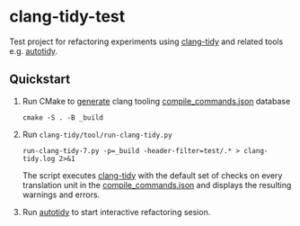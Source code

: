 # clang-tidy-test

Test project for refactoring experiments using [clang-tidy]
and related tools e.g. [autotidy].

## Quickstart

1. Run CMake to [generate] clang tooling [compile_commands.json] database

    ```
    cmake -S . -B _build
    ```

2. Run `clang-tidy/tool/run-clang-tidy.py`

    ```
    run-clang-tidy-7.py -p=_build -header-filter=test/.* > clang-tidy.log 2>&1
    ```

    The script executes [clang-tidy] with the default set of checks on
    every translation unit in the [compile_commands.json] and
    displays the resulting warnings and errors.

3. Run [autotidy] to start interactive refactoring sesion.



[autotidy]: https://github.com/sasq64/autotidy
[clang-tidy]: http://clang.llvm.org/extra/clang-tidy/
[compile_commands.json]: https://clang.llvm.org/docs/JSONCompilationDatabase.html
[generate]: https://cmake.org/cmake/help/latest/variable/CMAKE_EXPORT_COMPILE_COMMANDS.html
